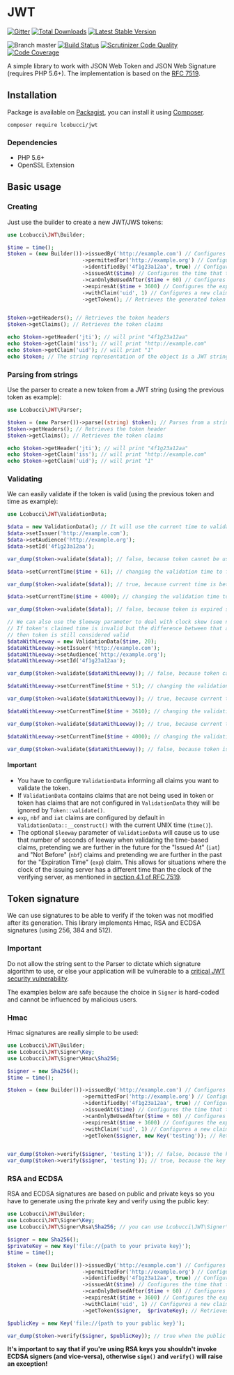 # JWT
[![Gitter](https://img.shields.io/badge/GITTER-JOIN%20CHAT%20%E2%86%92-brightgreen.svg?style=flat-square)](https://gitter.im/lcobucci/jwt?utm_source=badge&utm_medium=badge&utm_campaign=pr-badge&utm_content=badge) [![Total Downloads](https://img.shields.io/packagist/dt/lcobucci/jwt.svg?style=flat-square)](https://packagist.org/packages/lcobucci/jwt) [![Latest Stable Version](https://img.shields.io/packagist/v/lcobucci/jwt.svg?style=flat-square)](https://packagist.org/packages/lcobucci/jwt)

![Branch master](https://img.shields.io/badge/branch-master-brightgreen.svg?style=flat-square)
[![Build Status](https://img.shields.io/travis/lcobucci/jwt/master.svg?style=flat-square)](http://travis-ci.org/#!/lcobucci/jwt)
[![Scrutinizer Code Quality](https://img.shields.io/scrutinizer/g/lcobucci/jwt/master.svg?style=flat-square)](https://scrutinizer-ci.com/g/lcobucci/jwt/?branch=master)
[![Code Coverage](https://img.shields.io/scrutinizer/coverage/g/lcobucci/jwt/master.svg?style=flat-square)](https://scrutinizer-ci.com/g/lcobucci/jwt/?branch=master)

A simple library to work with JSON Web Token and JSON Web Signature (requires PHP 5.6+).
The implementation is based on the [RFC 7519](https://tools.ietf.org/html/rfc7519).

## Installation

Package is available on [Packagist](http://packagist.org/packages/lcobucci/jwt),
you can install it using [Composer](http://getcomposer.org).

```shell
composer require lcobucci/jwt
```

### Dependencies

- PHP 5.6+
- OpenSSL Extension

## Basic usage

### Creating

Just use the builder to create a new JWT/JWS tokens:

```php
use Lcobucci\JWT\Builder;

$time = time();
$token = (new Builder())->issuedBy('http://example.com') // Configures the issuer (iss claim)
                        ->permittedFor('http://example.org') // Configures the audience (aud claim)
                        ->identifiedBy('4f1g23a12aa', true) // Configures the id (jti claim), replicating as a header item
                        ->issuedAt($time) // Configures the time that the token was issue (iat claim)
                        ->canOnlyBeUsedAfter($time + 60) // Configures the time that the token can be used (nbf claim)
                        ->expiresAt($time + 3600) // Configures the expiration time of the token (exp claim)
                        ->withClaim('uid', 1) // Configures a new claim, called "uid"
                        ->getToken(); // Retrieves the generated token


$token->getHeaders(); // Retrieves the token headers
$token->getClaims(); // Retrieves the token claims

echo $token->getHeader('jti'); // will print "4f1g23a12aa"
echo $token->getClaim('iss'); // will print "http://example.com"
echo $token->getClaim('uid'); // will print "1"
echo $token; // The string representation of the object is a JWT string (pretty easy, right?)
```

### Parsing from strings

Use the parser to create a new token from a JWT string (using the previous token as example):

```php
use Lcobucci\JWT\Parser;

$token = (new Parser())->parse((string) $token); // Parses from a string
$token->getHeaders(); // Retrieves the token header
$token->getClaims(); // Retrieves the token claims

echo $token->getHeader('jti'); // will print "4f1g23a12aa"
echo $token->getClaim('iss'); // will print "http://example.com"
echo $token->getClaim('uid'); // will print "1"
```

### Validating

We can easily validate if the token is valid (using the previous token and time as example):

```php
use Lcobucci\JWT\ValidationData;

$data = new ValidationData(); // It will use the current time to validate (iat, nbf and exp)
$data->setIssuer('http://example.com');
$data->setAudience('http://example.org');
$data->setId('4f1g23a12aa');

var_dump($token->validate($data)); // false, because token cannot be used before now() + 60

$data->setCurrentTime($time + 61); // changing the validation time to future

var_dump($token->validate($data)); // true, because current time is between "nbf" and "exp" claims

$data->setCurrentTime($time + 4000); // changing the validation time to future

var_dump($token->validate($data)); // false, because token is expired since current time is greater than exp

// We can also use the $leeway parameter to deal with clock skew (see notes below)
// If token's claimed time is invalid but the difference between that and the validation time is less than $leeway, 
// then token is still considered valid
$dataWithLeeway = new ValidationData($time, 20); 
$dataWithLeeway->setIssuer('http://example.com');
$dataWithLeeway->setAudience('http://example.org');
$dataWithLeeway->setId('4f1g23a12aa');

var_dump($token->validate($dataWithLeeway)); // false, because token can't be used before now() + 60, not within leeway

$dataWithLeeway->setCurrentTime($time + 51); // changing the validation time to future

var_dump($token->validate($dataWithLeeway)); // true, because current time plus leeway is between "nbf" and "exp" claims

$dataWithLeeway->setCurrentTime($time + 3610); // changing the validation time to future but within leeway

var_dump($token->validate($dataWithLeeway)); // true, because current time - 20 seconds leeway is less than exp

$dataWithLeeway->setCurrentTime($time + 4000); // changing the validation time to future outside of leeway

var_dump($token->validate($dataWithLeeway)); // false, because token is expired since current time is greater than exp
```

#### Important

- You have to configure ```ValidationData``` informing all claims you want to validate the token.
- If ```ValidationData``` contains claims that are not being used in token or token has claims that are not
configured in ```ValidationData``` they will be ignored by ```Token::validate()```.
- ```exp```, ```nbf``` and ```iat``` claims are configured by default in ```ValidationData::__construct()```
with the current UNIX time (```time()```).
- The optional ```$leeway``` parameter of ```ValidationData``` will cause us to use that number of seconds of leeway 
when validating the time-based claims, pretending we are further in the future for the "Issued At" (```iat```) and "Not 
Before" (```nbf```) claims and pretending we are further in the past for the "Expiration Time" (```exp```) claim. This
allows for situations where the clock of the issuing server has a different time than the clock of the verifying server, 
as mentioned in [section 4.1 of RFC 7519](https://tools.ietf.org/html/rfc7519#section-4.1).

## Token signature

We can use signatures to be able to verify if the token was not modified after its generation. This library implements Hmac, RSA and ECDSA signatures (using 256, 384 and 512).

### Important

Do not allow the string sent to the Parser to dictate which signature algorithm
to use, or else your application will be vulnerable to a [critical JWT security vulnerability](https://auth0.com/blog/2015/03/31/critical-vulnerabilities-in-json-web-token-libraries).

The examples below are safe because the choice in `Signer` is hard-coded and
cannot be influenced by malicious users.

### Hmac

Hmac signatures are really simple to be used:

```php
use Lcobucci\JWT\Builder;
use Lcobucci\JWT\Signer\Key;
use Lcobucci\JWT\Signer\Hmac\Sha256;

$signer = new Sha256();
$time = time();

$token = (new Builder())->issuedBy('http://example.com') // Configures the issuer (iss claim)
                        ->permittedFor('http://example.org') // Configures the audience (aud claim)
                        ->identifiedBy('4f1g23a12aa', true) // Configures the id (jti claim), replicating as a header item
                        ->issuedAt($time) // Configures the time that the token was issue (iat claim)
                        ->canOnlyBeUsedAfter($time + 60) // Configures the time that the token can be used (nbf claim)
                        ->expiresAt($time + 3600) // Configures the expiration time of the token (exp claim)
                        ->withClaim('uid', 1) // Configures a new claim, called "uid"
                        ->getToken($signer, new Key('testing')); // Retrieves the generated token


var_dump($token->verify($signer, 'testing 1')); // false, because the key is different
var_dump($token->verify($signer, 'testing')); // true, because the key is the same
```

### RSA and ECDSA

RSA and ECDSA signatures are based on public and private keys so you have to generate using the private key and verify using the public key:

```php
use Lcobucci\JWT\Builder;
use Lcobucci\JWT\Signer\Key;
use Lcobucci\JWT\Signer\Rsa\Sha256; // you can use Lcobucci\JWT\Signer\Ecdsa\Sha256 if you're using ECDSA keys

$signer = new Sha256();
$privateKey = new Key('file://{path to your private key}');
$time = time();

$token = (new Builder())->issuedBy('http://example.com') // Configures the issuer (iss claim)
                        ->permittedFor('http://example.org') // Configures the audience (aud claim)
                        ->identifiedBy('4f1g23a12aa', true) // Configures the id (jti claim), replicating as a header item
                        ->issuedAt($time) // Configures the time that the token was issue (iat claim)
                        ->canOnlyBeUsedAfter($time + 60) // Configures the time that the token can be used (nbf claim)
                        ->expiresAt($time + 3600) // Configures the expiration time of the token (exp claim)
                        ->withClaim('uid', 1) // Configures a new claim, called "uid"
                        ->getToken($signer,  $privateKey); // Retrieves the generated token

$publicKey = new Key('file://{path to your public key}');

var_dump($token->verify($signer, $publicKey)); // true when the public key was generated by the private one =)
```

**It's important to say that if you're using RSA keys you shouldn't invoke ECDSA signers (and vice-versa), otherwise ```sign()``` and ```verify()``` will raise an exception!**
